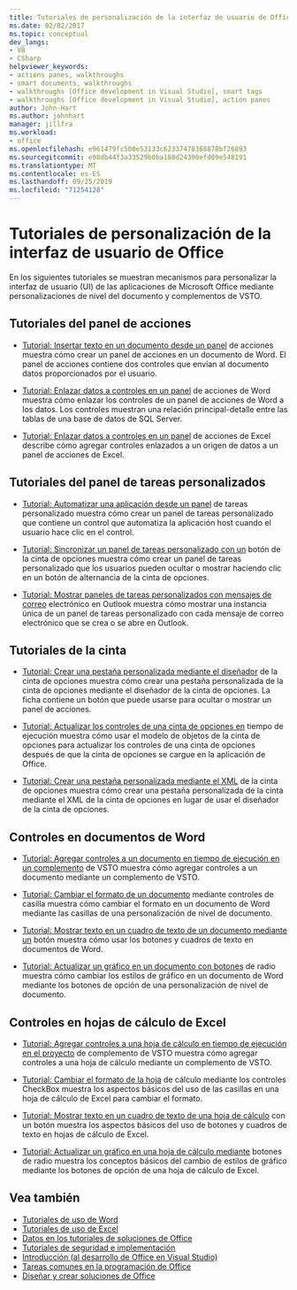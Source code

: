 ```yaml
---
title: Tutoriales de personalización de la interfaz de usuario de Office
ms.date: 02/02/2017
ms.topic: conceptual
dev_langs:
- VB
- CSharp
helpviewer_keywords:
- actions panes, walkthroughs
- smart documents, walkthroughs
- walkthroughs [Office development in Visual Studio], smart tags
- walkthroughs [Office development in Visual Studio], action panes
author: John-Hart
ms.author: johnhart
manager: jillfra
ms.workload:
- office
ms.openlocfilehash: e961479fc500e53133c62337478368878bf26893
ms.sourcegitcommit: e98db44f3a33529b0ba188d24390efd09e548191
ms.translationtype: MT
ms.contentlocale: es-ES
ms.lasthandoff: 09/25/2019
ms.locfileid: "71254128"
---
```

# <a name="office-ui-customization-walkthroughs"></a>Tutoriales de personalización de la interfaz de usuario de Office
  En los siguientes tutoriales se muestran mecanismos para personalizar la interfaz de usuario (UI) de las aplicaciones de Microsoft Office mediante personalizaciones de nivel del documento y complementos de VSTO.

## <a name="actions-pane-walkthroughs"></a>Tutoriales del panel de acciones
- [Tutorial: Insertar texto en un documento desde un panel](../vsto/walkthrough-inserting-text-into-a-document-from-an-actions-pane.md) de acciones muestra cómo crear un panel de acciones en un documento de Word. El panel de acciones contiene dos controles que envían al documento datos proporcionados por el usuario.

- [Tutorial: Enlazar datos a controles en un panel](../vsto/walkthrough-binding-data-to-controls-on-a-word-actions-pane.md) de acciones de Word muestra cómo enlazar los controles de un panel de acciones de Word a los datos. Los controles muestran una relación principal-detalle entre las tablas de una base de datos de SQL Server.

- [Tutorial: Enlazar datos a controles en un panel](../vsto/walkthrough-binding-data-to-controls-on-an-excel-actions-pane.md) de acciones de Excel describe cómo agregar controles enlazados a un origen de datos a un panel de acciones de Excel.

## <a name="custom-task-pane-walkthroughs"></a>Tutoriales del panel de tareas personalizados
- [Tutorial: Automatizar una aplicación desde un panel](../vsto/walkthrough-automating-an-application-from-a-custom-task-pane.md) de tareas personalizado muestra cómo crear un panel de tareas personalizado que contiene un control que automatiza la aplicación host cuando el usuario hace clic en el control.

- [Tutorial: Sincronizar un panel de tareas personalizado con un](../vsto/walkthrough-synchronizing-a-custom-task-pane-with-a-ribbon-button.md) botón de la cinta de opciones muestra cómo crear un panel de tareas personalizado que los usuarios pueden ocultar o mostrar haciendo clic en un botón de alternancia de la cinta de opciones.

- [Tutorial: Mostrar paneles de tareas personalizados con mensajes de correo](../vsto/walkthrough-displaying-custom-task-panes-with-e-mail-messages-in-outlook.md) electrónico en Outlook muestra cómo mostrar una instancia única de un panel de tareas personalizado con cada mensaje de correo electrónico que se crea o se abre en Outlook.

## <a name="ribbon-walkthroughs"></a>Tutoriales de la cinta
- [Tutorial: Crear una pestaña personalizada mediante el diseñador](../vsto/walkthrough-creating-a-custom-tab-by-using-the-ribbon-designer.md) de la cinta de opciones muestra cómo crear una pestaña personalizada de la cinta de opciones mediante el diseñador de la cinta de opciones. La ficha contiene un botón que puede usarse para ocultar o mostrar un panel de acciones.

- [Tutorial: Actualizar los controles de una cinta de opciones en](../vsto/walkthrough-updating-the-controls-on-a-ribbon-at-run-time.md) tiempo de ejecución muestra cómo usar el modelo de objetos de la cinta de opciones para actualizar los controles de una cinta de opciones después de que la cinta de opciones se cargue en la aplicación de Office.

- [Tutorial: Crear una pestaña personalizada mediante el XML](../vsto/walkthrough-creating-a-custom-tab-by-using-ribbon-xml.md) de la cinta de opciones muestra cómo crear una pestaña personalizada de la cinta mediante el XML de la cinta de opciones en lugar de usar el diseñador de la cinta de opciones.

## <a name="controls-on-word-documents"></a>Controles en documentos de Word
- [Tutorial: Agregar controles a un documento en tiempo de ejecución en un complemento](../vsto/walkthrough-adding-controls-to-a-document-at-run-time-in-a-vsto-add-in.md) de VSTO muestra cómo agregar controles a un documento mediante un complemento de VSTO.

- [Tutorial: Cambiar el formato de un documento](../vsto/walkthrough-changing-document-formatting-using-checkbox-controls.md) mediante controles de casilla muestra cómo cambiar el formato en un documento de Word mediante las casillas de una personalización de nivel de documento.

- [Tutorial: Mostrar texto en un cuadro de texto de un documento mediante un](../vsto/walkthrough-displaying-text-in-a-text-box-in-a-document-using-a-button.md) botón muestra cómo usar los botones y cuadros de texto en documentos de Word.

- [Tutorial: Actualizar un gráfico en un documento con botones](../vsto/walkthrough-updating-a-chart-in-a-document-using-radio-buttons.md) de radio muestra cómo cambiar los estilos de gráfico en un documento de Word mediante los botones de opción de una personalización de nivel de documento.

## <a name="controls-on-excel-worksheets"></a>Controles en hojas de cálculo de Excel
- [Tutorial: Agregar controles a una hoja de cálculo en tiempo de ejecución en el proyecto](../vsto/walkthrough-adding-controls-to-a-worksheet-at-run-time-in-vsto-add-in-project.md) de complemento de VSTO muestra cómo agregar controles a una hoja de cálculo mediante un complemento de VSTO.

- [Tutorial: Cambiar el formato de la hoja](../vsto/walkthrough-changing-worksheet-formatting-using-checkbox-controls.md) de cálculo mediante los controles CheckBox muestra los aspectos básicos del uso de las casillas en una hoja de cálculo de Excel para cambiar el formato.

- [Tutorial: Mostrar texto en un cuadro de texto de una hoja de cálculo](../vsto/walkthrough-displaying-text-in-a-text-box-in-a-worksheet-using-a-button.md) con un botón muestra los aspectos básicos del uso de botones y cuadros de texto en hojas de cálculo de Excel.

- [Tutorial: Actualizar un gráfico en una hoja de cálculo mediante](../vsto/walkthrough-updating-a-chart-in-a-worksheet-using-radio-buttons.md) botones de radio muestra los conceptos básicos del cambio de estilos de gráfico mediante los botones de opción de una hoja de cálculo de Excel.

## <a name="see-also"></a>Vea también
- [Tutoriales de uso de Word](../vsto/walkthroughs-using-word.md)
- [Tutoriales de uso de Excel](../vsto/walkthroughs-using-excel.md)
- [Datos en los tutoriales de soluciones de Office](../vsto/data-in-office-solutions-walkthroughs.md)
- [Tutoriales de seguridad e implementación](../vsto/security-and-deployment-walkthroughs.md)
- [Introducción &#40;al desarrollo de Office en Visual Studio&#41;](../vsto/getting-started-office-development-in-visual-studio.md)
- [Tareas comunes en la programación de Office](../vsto/common-tasks-in-office-programming.md)
- [Diseñar y crear soluciones de Office](../vsto/designing-and-creating-office-solutions.md)
